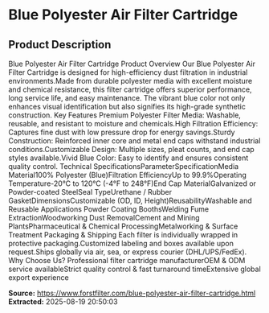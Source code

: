 # Blue Polyester Air Filter Cartridge

## Product Description

Blue Polyester Air Filter Cartridge Product Overview Our Blue Polyester Air Filter Cartridge is designed for high-efficiency dust filtration in industrial environments.Made from durable polyester media with excellent moisture and chemical resistance, this filter cartridge offers superior performance, long service life, and easy maintenance. The vibrant blue color not only enhances visual identification but also signifies its high-grade synthetic construction. Key Features Premium Polyester Filter Media: Washable, reusable, and resistant to moisture and chemicals.High Filtration Efficiency: Captures fine dust with low pressure drop for energy savings.Sturdy Construction: Reinforced inner core and metal end caps withstand industrial conditions.Customizable Design: Multiple sizes, pleat counts, and end cap styles available.Vivid Blue Color: Easy to identify and ensures consistent quality control. Technical SpecificationsParameterSpecificationMedia Material100% Polyester (Blue)Filtration EfficiencyUp to 99.9%Operating Temperature-20°C to 120°C (-4°F to 248°F)End Cap MaterialGalvanized or Powder-coated SteelSeal TypeUrethane / Rubber GasketDimensionsCustomizable (OD, ID, Height)ReusabilityWashable and Reusable Applications Powder Coating BoothsWelding Fume ExtractionWoodworking Dust RemovalCement and Mining PlantsPharmaceutical & Chemical ProcessingMetalworking & Surface Treatment Packaging & Shipping Each filter is individually wrapped in protective packaging.Customized labeling and boxes available upon request.Ships globally via air, sea, or express courier (DHL/UPS/FedEx). Why Choose Us? Professional filter cartridge manufacturerOEM & ODM service availableStrict quality control & fast turnaround timeExtensive global export experience

**Source:** https://www.forstfilter.com/blue-polyester-air-filter-cartridge.html
**Extracted:** 2025-08-19 20:50:03
